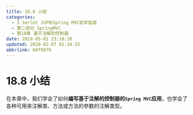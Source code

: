 ```yaml
---
title: 18.8 小结
categories: 
  - 3 Serlet JSP和Spring MVC初学指南
  - 第二部分 SpringMVC
  - 第18章 基于注解的控制器
date: 2019-05-01 23:18:38
updated: 2020-02-07 01:34:55
abbrlink: b0f9879
---
```

# 18.8 小结 #
在本章中，我们学会了如何**编写基于注解的控制器的`Spring MVC`应用**，也学会了各种可用来注解类、方法或方法的参数的注解类型。

